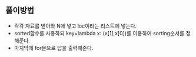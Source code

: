 ## 풀이방법

- 각각 자료를 받아와 N에 넣고 loc이라는 리스트에 넣는다.
- sorted함수를 사용하되 key=lambda x: (x[1],x[0])를 이용하여 sorting순서를 정해준다.
- 마지막에 for문으로 답을 출력해준다.